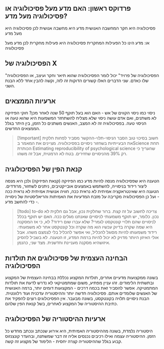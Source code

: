 ## פרדוקס ראשון: האם מדע מעל פסיכולוגיה או פסיכולוגיה מעל מדע?
פסיכולוגיה היא חקר המחשבה האנושית
מדע היא מחשבה אנושית
לכן פסיכולוגיה היא מעל מדע

או:
מדע הינו כל הפעילות המחקרית
פסיכולוגיה היא פעילות מחקרית
לכן מדע מעל פסיכולוגיה

## הפסיכולוגיה של X
"הפסיכולוגיה של פרויד" יכול לומר הפסיכולוגיה שהוא תיאר וחקר ועיצב, או הפסיכולוגיה שלו כאדם. שני הדברים האלו קשורים הדוקות זה לזה, וקשה להבין אחד ללא הבנת השני.

## ארעיות הממצאים
ניסוי כמו ניסוי הקווים של אש - האם הוא בעל תוקף 50 שנה לאחר מכן?
חוקי הפיזיקה לא משתנים, ואם אדם עושה ניסוי שלא מצליח להשתחזר המשמעות היא שהוא טעה או הניסוי טעה. בפסיכולוגיה זה לא המצב, האנשים משתנים כל הזמן, בין היתר בגלל הממצאים החדשים.

>[!important] חשוב
>בסיכוי טוב הסבר הניסוי-תלוי-ההקשר מסביר לפחות חלקית את הבעייתיות בשחזור ניסויים בפסיכולוגיה. מציינים את המאמר בScience תחת הכותרת Estimating reproducibility of psychological science שהעריך כי רק 39% מהניסויים שחזירים. בטח לא הרמטית, אבל זה משהו.

## קנאת הפין של הפסיכולוגיה
הטענה היא שפסיכולוגיה מנסה להיות מדע כמו הפיזיקה (קנאת הפיזיקה) ולכן היא מנסה ליצור רידוד בניסוייה, להשתמש באמצעים אובייקטיבים, ניתנים לשחזור, מרודדים.
הטענה היא שאינטראקציה אמיתית לא נראית ככה, חוויה אנושית אמיתית לא נראית ככה - ועל כן הפסיכולוגיה מקריבה על מזבח המדעיות את האמיתות והריאליסטיות של ניסוייה - כדי להחשב מדע.
>[!todo] to-do
> צריכה לחשוב על זה קצת. ברור שחלקית נכון, אבל גם חלקית לא נכון. כלומר, יש תוקף משמעותי לניסויים שאנחנו מגלים ככה. האם יש תוקף בכלל לניסויים שהם תלויי קונטקסט לגמרי? שלא עברו שום רידוד? לא, כי אז המסקנה היא שמה שקרה בדיוק עכשיו הוא מה שקרה וכל קונטקסט אחר לא משמעותי. רידוד משמעותו להיות מסוגל להכליל, ואי אפשר להכליל בלי לצמצם משהו. אבל אולי האיזון היותר מדויק לא יכול להיות ברמת המדע, זו הטענה. לא בשביל להסיק איזושהיא מסקנה מעניינת וחדשנית. מצד שני, כהנמן.

## הבחינה העצמית של פסיכולוגים את תולדות הפסיכולוגיה
בשונה ממקצועות מדעיים אחרים, תולדות המקצוע נכללת בבחינה העצמית של המקצוע ובתשתית הלימודים. זהו עניין מפתיע, משום שמתמטיקאי לא נדרש לדעת את תולדות המתמטיקה. אפשר להסביר זאת בכמה דרכים - המקצועות דומים יותר, ברמה האנושית של האנשים שלומדים אותם. פסיכולוגיה חדשה יותר וההיסטוריה עדכנית ועוד רלוונטית. הבנת ניסויים תלויה בקונטקסט, בשונה מבעבר. אין הפסיכולוגים רוצים להפקיד את כתיבת ההיסטוריה של המקצוע לאחרים, בשל קנאת הפין שלהם.

## ארעיות ההיסטוריה של הפסיכולוגיה
היסטוריה נלמדת, בשונה מההיסטוריה האמיתית, היא אירוע שנכתב ונכתב מחדש כל הזמן. ההיסטוריה עצמה ואילו רכיבים נכנסים אליה זה דבר שמשתנה, ובהעדר קונצנזוס קבוע בגלל שההיסטוריה קצרה יחסית - הלימוד של מקצוע זה קשה.